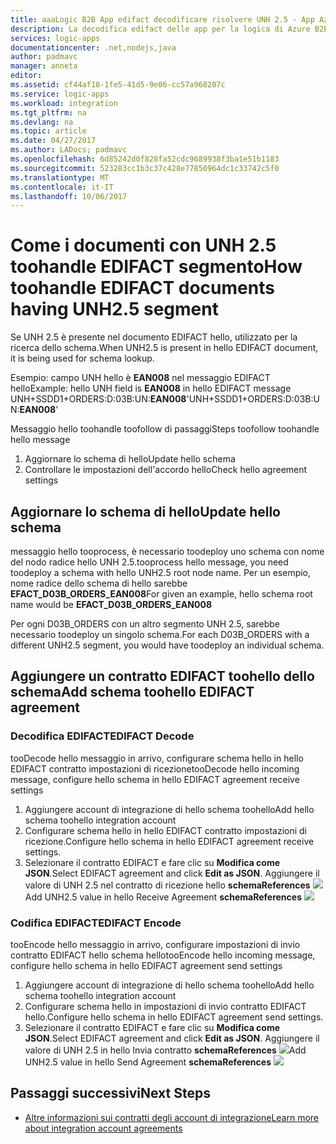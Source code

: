 ```yaml
---
title: aaaLogic B2B App edifact decodificare risolvere UNH 2.5 - App Azure per la logica | Documenti Microsoft
description: La decodifica edifact delle app per la logica di Azure B2B risolve UNH2.5
services: logic-apps
documentationcenter: .net,nodejs,java
author: padmavc
manager: anneta
editor: 
ms.assetid: cf44af18-1fe5-41d5-9e06-cc57a968207c
ms.service: logic-apps
ms.workload: integration
ms.tgt_pltfrm: na
ms.devlang: na
ms.topic: article
ms.date: 04/27/2017
ms.author: LADocs; padmavc
ms.openlocfilehash: 6d85242d0f828fa52cdc9689938f3ba1e51b1183
ms.sourcegitcommit: 523283cc1b3c37c428e77850964dc1c33742c5f0
ms.translationtype: MT
ms.contentlocale: it-IT
ms.lasthandoff: 10/06/2017
---
```

# <a name="how-toohandle-edifact-documents-having-unh25-segment"></a><span data-ttu-id="998a6-103">Come i documenti con UNH 2.5 toohandle EDIFACT segmento</span><span class="sxs-lookup"><span data-stu-id="998a6-103">How toohandle EDIFACT documents having UNH2.5 segment</span></span>
<span data-ttu-id="998a6-104">Se UNH 2.5 è presente nel documento EDIFACT hello, utilizzato per la ricerca dello schema.</span><span class="sxs-lookup"><span data-stu-id="998a6-104">When UNH2.5 is present in hello EDIFACT document, it is being used for schema lookup.</span></span> 

<span data-ttu-id="998a6-105">Esempio: campo UNH hello è **EAN008** nel messaggio EDIFACT hello</span><span class="sxs-lookup"><span data-stu-id="998a6-105">Example: hello UNH field is **EAN008** in hello EDIFACT message</span></span>  
<span data-ttu-id="998a6-106">UNH+SSDD1+ORDERS:D:03B:UN:**EAN008**'</span><span class="sxs-lookup"><span data-stu-id="998a6-106">UNH+SSDD1+ORDERS:D:03B:UN:**EAN008**'</span></span>  

<span data-ttu-id="998a6-107">Messaggio hello toohandle toofollow di passaggi</span><span class="sxs-lookup"><span data-stu-id="998a6-107">Steps toofollow toohandle hello message</span></span> 
1. <span data-ttu-id="998a6-108">Aggiornare lo schema di hello</span><span class="sxs-lookup"><span data-stu-id="998a6-108">Update hello schema</span></span>
2. <span data-ttu-id="998a6-109">Controllare le impostazioni dell'accordo hello</span><span class="sxs-lookup"><span data-stu-id="998a6-109">Check hello agreement settings</span></span>  

## <a name="update-hello-schema"></a><span data-ttu-id="998a6-110">Aggiornare lo schema di hello</span><span class="sxs-lookup"><span data-stu-id="998a6-110">Update hello schema</span></span>
<span data-ttu-id="998a6-111">messaggio hello tooprocess, è necessario toodeploy uno schema con nome del nodo radice hello UNH 2.5.</span><span class="sxs-lookup"><span data-stu-id="998a6-111">tooprocess hello message, you need toodeploy a schema with hello UNH2.5 root node name.</span></span>  <span data-ttu-id="998a6-112">Per un esempio, nome radice dello schema di hello sarebbe **EFACT_D03B_ORDERS_EAN008**</span><span class="sxs-lookup"><span data-stu-id="998a6-112">For given an example, hello schema root name would be **EFACT_D03B_ORDERS_EAN008**</span></span>  

<span data-ttu-id="998a6-113">Per ogni D03B_ORDERS con un altro segmento UNH 2.5, sarebbe necessario toodeploy un singolo schema.</span><span class="sxs-lookup"><span data-stu-id="998a6-113">For each D03B_ORDERS with a different UNH2.5 segment, you would have toodeploy an individual schema.</span></span>  

## <a name="add-schema-toohello-edifact-agreement"></a><span data-ttu-id="998a6-114">Aggiungere un contratto EDIFACT toohello dello schema</span><span class="sxs-lookup"><span data-stu-id="998a6-114">Add schema toohello EDIFACT agreement</span></span>
### <a name="edifact-decode"></a><span data-ttu-id="998a6-115">Decodifica EDIFACT</span><span class="sxs-lookup"><span data-stu-id="998a6-115">EDIFACT Decode</span></span>
<span data-ttu-id="998a6-116">tooDecode hello messaggio in arrivo, configurare schema hello in hello EDIFACT contratto impostazioni di ricezione</span><span class="sxs-lookup"><span data-stu-id="998a6-116">tooDecode hello incoming message, configure hello schema in hello EDIFACT agreement receive settings</span></span>
1. <span data-ttu-id="998a6-117">Aggiungere account di integrazione di hello schema toohello</span><span class="sxs-lookup"><span data-stu-id="998a6-117">Add hello schema toohello integration account</span></span>    
2. <span data-ttu-id="998a6-118">Configurare schema hello in hello EDIFACT contratto impostazioni di ricezione.</span><span class="sxs-lookup"><span data-stu-id="998a6-118">Configure hello schema in hello EDIFACT agreement receive settings.</span></span> 
3. <span data-ttu-id="998a6-119">Selezionare il contratto EDIFACT e fare clic su **Modifica come JSON**.</span><span class="sxs-lookup"><span data-stu-id="998a6-119">Select EDIFACT agreement and click **Edit as JSON**.</span></span>  <span data-ttu-id="998a6-120">Aggiungere il valore di UNH 2.5 nel contratto di ricezione hello **schemaReferences**
![](./media/logic-apps-enterprise-integration-edifact_inputfile_unh2.5/image1.png)</span><span class="sxs-lookup"><span data-stu-id="998a6-120">Add UNH2.5 value in hello Receive Agreement **schemaReferences**
![](./media/logic-apps-enterprise-integration-edifact_inputfile_unh2.5/image1.png)</span></span>

### <a name="edifact-encode"></a><span data-ttu-id="998a6-121">Codifica EDIFACT</span><span class="sxs-lookup"><span data-stu-id="998a6-121">EDIFACT Encode</span></span>
<span data-ttu-id="998a6-122">tooEncode hello messaggio in arrivo, configurare impostazioni di invio contratto EDIFACT hello schema hello</span><span class="sxs-lookup"><span data-stu-id="998a6-122">tooEncode hello incoming message, configure hello schema in hello EDIFACT agreement send settings</span></span>
1. <span data-ttu-id="998a6-123">Aggiungere account di integrazione di hello schema toohello</span><span class="sxs-lookup"><span data-stu-id="998a6-123">Add hello schema toohello integration account</span></span>    
2. <span data-ttu-id="998a6-124">Configurare schema hello in impostazioni di invio contratto EDIFACT hello.</span><span class="sxs-lookup"><span data-stu-id="998a6-124">Configure hello schema in hello EDIFACT agreement send settings.</span></span> 
3. <span data-ttu-id="998a6-125">Selezionare il contratto EDIFACT e fare clic su **Modifica come JSON**.</span><span class="sxs-lookup"><span data-stu-id="998a6-125">Select EDIFACT agreement and click **Edit as JSON**.</span></span>  <span data-ttu-id="998a6-126">Aggiungere il valore di UNH 2.5 in hello Invia contratto **schemaReferences**
![](./media/logic-apps-enterprise-integration-edifact_inputfile_unh2.5/image2.png)</span><span class="sxs-lookup"><span data-stu-id="998a6-126">Add UNH2.5 value in hello Send Agreement **schemaReferences**
![](./media/logic-apps-enterprise-integration-edifact_inputfile_unh2.5/image2.png)</span></span>

## <a name="next-steps"></a><span data-ttu-id="998a6-127">Passaggi successivi</span><span class="sxs-lookup"><span data-stu-id="998a6-127">Next Steps</span></span>
* [<span data-ttu-id="998a6-128">Altre informazioni sui contratti degli account di integrazione</span><span class="sxs-lookup"><span data-stu-id="998a6-128">Learn more about integration account agreements</span></span>](../logic-apps/logic-apps-enterprise-integration-agreements.md "Informazioni sui contratti di Enterprise Integration")  